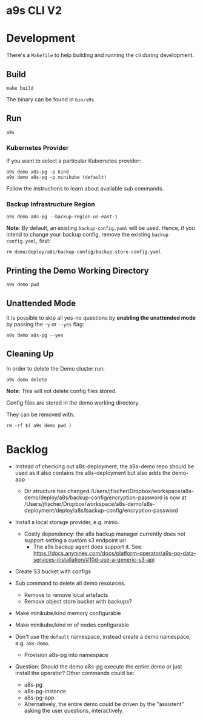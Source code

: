 # a9s CLI V2

# Development

There's a `Makefile` to help building and running the cli during development.

## Build

    make build

The binary can be found in `bin/a9s`.

## Run

    a9s

### Kubernetes Provider

If you want to select a particular Kubernetes provider:

    a9s demo a8s-pg -p kind 
    a9s demo a8s-pg -p minikube (default)

Follow the instructions to learn about available sub commands.

### Backup Infrastructure Region

    a9s demo a8s-pg --backup-region us-east-1

**Note**: By default, an existing `backup-config.yaml` will be used. Hence, if you intend to change
your backup config, remove the existing `backup-config.yaml`, first:

    rm demo/deploy/a8s/backup-config/backup-store-config.yaml

## Printing the Demo Working Directory

    a9s demo pwd

## Unattended Mode

It is possible to skip all yes-no questions by **enabling the unattended mode** by passing the `-y` or `--yes` flag:

    a9s demo a8s-pg --yes

## Cleaning Up

In order to delete the Demo cluster run:

    a9s demo delete

**Note**: This will not delete config files stored.

Config files are stored in the demo working directory.

They can be removed with:

    rm -rf $( a9s demo pwd )

# Backlog

* Instead of checking out a8s-deployment, the a8s-demo repo should be used as it also contains the a8s-deployment but also adds the demo-app
    * Dir structure has changed
        /Users/jfischer/Dropbox/workspace/a8s-demo/deploy/a8s/backup-config/encryption-password
        is now at
        /Users/jfischer/Dropbox/workspace/a8s-demo/a8s-deployment/deploy/a8s/backup-config/encryption-password

* Install a local storage provider, e.g. minio.    
    * Costly dependency: the a8s backup manager currently does not support setting
        a custom s3 endpoint url
        * The a9s backup agent does support it. See: https://docs.anynines.com/docs/platform-operator/a9s-po-data-services-installation/#10d-use-a-generic-s3-api


* Create S3 bucket with configs


* Sub command to delete all demo resources.    
    * Remove to remove local artefacts
    * Remove object store bucket with backups?

* Make minikube/kind memory configurable
* Make minikube/kind nr of nodes configurable

* Don't use the `default` namespace, instead create a demo namespace, e.g. `a8s-demo`.
    * Provision a8s-pg into namespace
* Question: Should the demo a8s-pg execute the entire demo or just install the operator? Other commands could be: 
    * a8s-pg 
    * a8s-pg-instance 
    * a8s-pg-app
    * Alternatively, the entire demo could be driven by the "assistent" asking the user questions, interactively.

